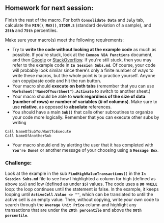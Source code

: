 ## Homework for next session:

Finish the rest of the macro. For both **`Consolidate Data`** and **`July`** tab, calculate the **`MIN()`**, **`MAX()`**, **`STDEV.S`** (standard deviation of a sample), and **`25th`** and **`75th`** percentiles. 

Make sure your macro(s) meet the following requirements:

* Try to **write the code without looking at the example code** as much as possible. If you're stuck, look at the **`Common VBA Functions`** document, and then [Google](www.google.com) or [StackOverflow](www.stackoverflow.com). If you're still stuck, then you may refer to the example code in **`In Session Subs.md`**. Of course, your code will probably look similar since there's only a finite number of ways to write these macros, but the whole point is to practice yourself. Anyone can copy/paste code and hit the run button.
* Your macro should **execute on both tabs** (remember that you can use **`Worksheet("NameOfYourSheet").Activate`** to switch to another sheet.)
* Your macro should be able to **work regardless of the size of data (number of rows) or number of variables (# of columns)**. Make sure to use **relative**, as opposed to **absolute** references. 
* You should have a main **`Sub()`** that calls other subroutines to organize your code more logically. Remember that you can execute other subs by writing

```
Call NameOfSubYouWantToExecute
Call NameOfAnotherSub
```

* Your macro should end by alerting the user that it has completed with **`You're Done!`** or another message of your choosing using a **`Message Box`**.

### Challenge:

Look at the example in the sub **`FindHighValueTransactions()`** in the **`In Session Subs.md`** file to see how I highlighted a column for high (defined as above `$50`) and low (defined as under **`$5`**) values. The code uses a **`DO WHILE`** loop: the loop continues until the statement is false. In the example, it keeps looping until **`ActiveCell.Value <> ""`**, which can be translated to until the active cell is an empty value. Then, without copying, write your own code to search through the **`Average Unit Price`** column and highlight any transactions that are under the **`20th percentile`** and above the **`80th percentile`**. 